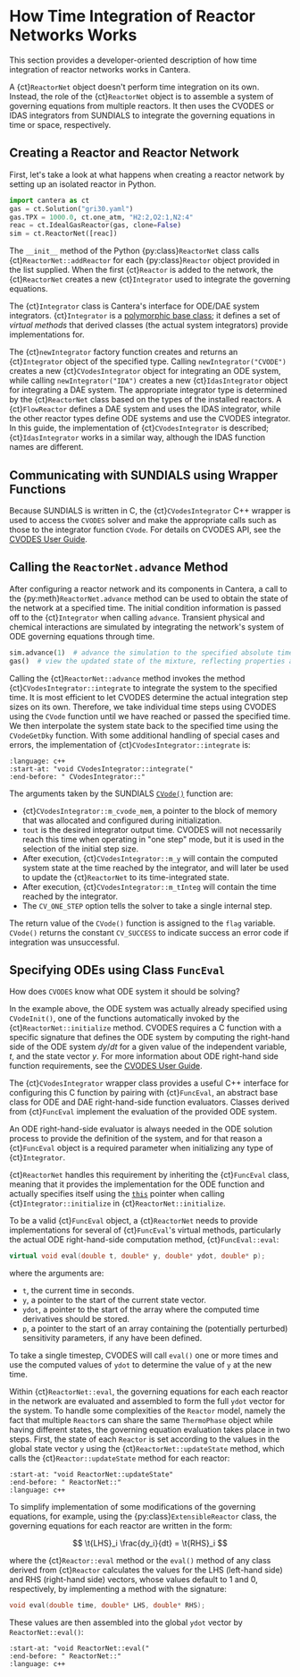 ```{py:currentmodule} cantera
```

# How Time Integration of Reactor Networks Works

This section provides a developer-oriented description of how time integration of
reactor networks works in Cantera.

A {ct}`ReactorNet` object doesn't perform time integration on its own. Instead, the role
of the {ct}`ReactorNet` object is to assemble a system of governing equations from
multiple reactors. It then uses the CVODES or IDAS integrators from SUNDIALS to
integrate the governing equations in time or space, respectively.

## Creating a Reactor and Reactor Network

First, let's take a look at what happens when creating a reactor network by setting
up an isolated reactor in Python.

```python
import cantera as ct
gas = ct.Solution("gri30.yaml")
gas.TPX = 1000.0, ct.one_atm, "H2:2,O2:1,N2:4"
reac = ct.IdealGasReactor(gas, clone=False)
sim = ct.ReactorNet([reac])
```

The `__init__` method of the Python {py:class}`ReactorNet` class calls
{ct}`ReactorNet::addReactor` for each {py:class}`Reactor` object provided in the list
supplied. When the first {ct}`Reactor` is added to the network, the {ct}`ReactorNet`
creates a new {ct}`Integrator` used to integrate the governing equations.

The {ct}`Integrator` class is Cantera's interface for ODE/DAE system integrators.
{ct}`Integrator` is a [polymorphic base class](http://www.cplusplus.com/doc/tutorial/polymorphism/);
it defines a set of *virtual methods* that derived classes (the actual system
integrators) provide implementations for.

The {ct}`newIntegrator` factory function creates and returns an {ct}`Integrator` object
of the specified type. Calling `newIntegrator("CVODE")` creates a new
{ct}`CVodesIntegrator` object for integrating an ODE system, while calling
`newIntegrator("IDA")` creates a new {ct}`IdasIntegrator` object for integrating a DAE
system. The appropriate integrator type is determined by the {ct}`ReactorNet` class
based on the types of the installed reactors. A {ct}`FlowReactor` defines a DAE system
and uses the IDAS integrator, while the other reactor types define ODE systems and use
the CVODES integrator. In this guide, the implementation of {ct}`CVodesIntegrator` is
described; {ct}`IdasIntegrator` works in a similar way, although the IDAS function names
are different.

## Communicating with SUNDIALS using Wrapper Functions

Because SUNDIALS is written in C, the {ct}`CVodesIntegrator` C++ wrapper is used to
access the `CVODES` solver and make the appropriate calls such as those to the
integrator function `CVode`. For details on CVODES API, see the
[CVODES User Guide](https://sundials.readthedocs.io/en/latest/cvodes/Introduction_link.html).

## Calling the `ReactorNet.advance` Method

After configuring a reactor network and its components in Cantera, a call to the
{py:meth}`ReactorNet.advance` method can be used to obtain the state of the network at a
specified time. The initial condition information is passed off to the {ct}`Integrator`
when calling `advance`. Transient physical and chemical interactions are simulated by
integrating the network's system of ODE governing equations through time.

```python
sim.advance(1)  # advance the simulation to the specified absolute time, t = 1 sec
gas()  # view the updated state of the mixture, reflecting properties at t = 1 sec
```

Calling the {ct}`ReactorNet::advance` method invokes the method
{ct}`CVodesIntegrator::integrate` to integrate the system to the specified time. It is
most efficient to let CVODES determine the actual integration step sizes on its own.
Therefore, we take individual time steps using CVODES using the `CVode` function until
we have reached or passed the specified time. We then interpolate the system state back
to the specified time using the `CVodeGetDky` function. With some additional handling of
special cases and errors, the implementation of {ct}`CVodesIntegrator::integrate` is:

```{literalinclude} ../../../../src/numerics/CVodesIntegrator.cpp
:language: c++
:start-at: "void CVodesIntegrator::integrate("
:end-before: " CVodesIntegrator::"
```

The arguments taken by the SUNDIALS
[`CVode()`](https://sundials.readthedocs.io/en/latest/cvode/Usage/index.html#cvode-solver-function)
function are:

- {ct}`CVodesIntegrator::m_cvode_mem`, a pointer to the block of memory that was
  allocated and configured during initialization.
- `tout` is the desired integrator output time. CVODES will not necessarily reach this
  time when operating in "one step" mode, but it is used in the selection of the initial
  step size.
- After execution, {ct}`CVodesIntegrator::m_y` will contain the computed system state
  at the time reached by the integrator, and will later be used to update the
  {ct}`ReactorNet` to its time-integrated state.
- After execution, {ct}`CVodesIntegrator::m_tInteg` will contain the time reached by the
  integrator.
- The `CV_ONE_STEP` option tells the solver to take a single internal step.

The return value of the `CVode()` function is assigned to the `flag` variable. `CVode()`
returns the constant `CV_SUCCESS` to indicate success an error code if integration was
unsuccessful.

## Specifying ODEs using Class `FuncEval`

How does `CVODES` know what ODE system it should be solving?

In the example above, the ODE system was actually already specified using `CVodeInit()`,
one of the functions automatically invoked by the {ct}`ReactorNet::initialize` method.
CVODES requires a C function with a specific signature that defines the ODE system by
computing the right-hand side of the ODE system $dy/dt$ for a given value of the
independent variable, $t$, and the state vector $y$. For more information about ODE
right-hand side function requirements, see the
[CVODES User Guide](https://sundials.readthedocs.io/en/latest/cvodes/Usage/SIM.html#user-supplied-functions).

The {ct}`CVodesIntegrator` wrapper class provides a useful C++ interface for configuring
this C function by pairing with {ct}`FuncEval`, an abstract base class for ODE and DAE
right-hand-side function evaluators. Classes derived from {ct}`FuncEval` implement the
evaluation of the provided ODE system.

An ODE right-hand-side evaluator is always needed in the ODE solution process to provide
the definition of the system, and for that reason a {ct}`FuncEval` object is a required
parameter when initializing any type of {ct}`Integrator`.

{ct}`ReactorNet` handles this requirement by inheriting the {ct}`FuncEval` class,
meaning that it provides the implementation for the ODE function and actually specifies
itself using the [`this`](https://en.cppreference.com/w/cpp/language/this) pointer
when calling {ct}`Integrator::initialize` in {ct}`ReactorNet::initialize`.

To be a valid {ct}`FuncEval` object, a {ct}`ReactorNet` needs to provide implementations
for several of {ct}`FuncEval`'s virtual methods, particularly the actual ODE
right-hand-side computation method, {ct}`FuncEval::eval`:

```C++
virtual void eval(double t, double* y, double* ydot, double* p);
```

where the arguments are:

- `t`, the current time in seconds.
- `y`, a pointer to the start of the current state vector.
- `ydot`, a pointer to the start of the array where the computed time derivatives should
  be stored.
- `p`, a pointer to the start of an array containing the (potentially perturbed)
  sensitivity parameters, if any have been defined.

To take a single timestep, CVODES will call `eval()` one or more times and use the
computed values of `ydot` to determine the value of `y` at the new time.

Within {ct}`ReactorNet::eval`, the governing equations for each each reactor in the
network are evaluated and assembled to form the full `ydot` vector for the system. To
handle some complexities of the `Reactor` model, namely the fact that multiple
`Reactor`s can share the same `ThermoPhase` object while having different states, the
governing equation evaluation takes place in two steps. First, the state of each
`Reactor` is set according to the values in the global state vector `y` using the
{ct}`ReactorNet::updateState` method, which calls the {ct}`Reactor::updateState` method
for each reactor:

```{literalinclude} ../../../../src/zeroD/ReactorNet.cpp
:start-at: "void ReactorNet::updateState"
:end-before: " ReactorNet::"
:language: c++
```

To simplify implementation of some modifications of the governing equations, for
example, using the {py:class}`ExtensibleReactor` class, the governing equations for each
reactor are written in the form:

$$
\t{LHS}_i \frac{dy_i}{dt} = \t{RHS}_i
$$

where the {ct}`Reactor::eval` method or the `eval()` method of any class derived from
{ct}`Reactor` calculates the values for the LHS (left-hand side) and RHS (right-hand
side) vectors, whose values default to 1 and 0, respectively, by implementing a method
with the signature:

```c++
void eval(double time, double* LHS, double* RHS);
```

These values are then assembled into the global `ydot` vector by `ReactorNet::eval()`:

```{literalinclude} ../../../../src/zeroD/ReactorNet.cpp
:start-at: "void ReactorNet::eval("
:end-before: " ReactorNet::"
:language: c++
```
